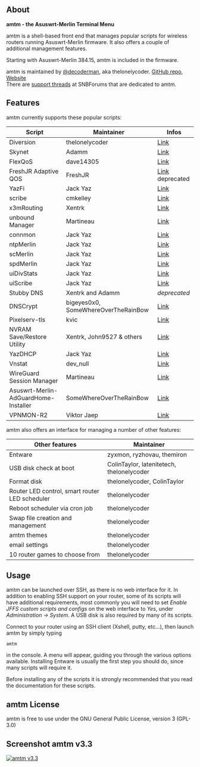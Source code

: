 ## About ##
**amtm - the Asuswrt-Merlin Terminal Menu**

amtm is a shell-based front end that manages popular scripts for wireless routers running Asuswrt-Merlin firmware.  It also offers a couple of additional management features.

Starting with Asuswrt-Merlin 384.15, amtm is included in the firmware.

amtm is maintained by [@decoderman](https://github.com/decoderman), aka thelonelycoder. [GitHub repo](https://github.com/decoderman/amtm), [Website](https://diversion.ch/amtm.html)  
There are [support threads](https://www.snbforums.com/forums/asuswrt-merlin-addons.60/?prefix_id=16&starter_id=25480) at SNBForums that are dedicated to amtm.

 
## Features ##

amtm currently supports these popular scripts:

| Script | Maintainer | Infos |
|--------|------------|------|
| Diversion | thelonelycoder | [Link](https://www.snbforums.com/forums/asuswrt-merlin-addons.60/?prefix_id=10&starter_id=25480) |
| Skynet | Adamm | [Link](https://www.snbforums.com/forums/asuswrt-merlin-addons.60/?prefix_id=14) |
| FlexQoS | dave14305 | [Link](https://www.snbforums.com/forums/asuswrt-merlin-addons.60/?prefix_id=8&starter_id=58901) |
| FreshJR Adaptive QOS | FreshJR | [Link](https://www.snbforums.com/threads/release-freshjr-adaptive-qos-improvements-custom-rules-and-inner-workings.36836/) deprecated |
| YazFi | Jack Yaz | [Link](https://www.snbforums.com/forums/asuswrt-merlin-addons.60/?prefix_id=13&starter_id=53009) |
| scribe | cmkelley | [Link](https://www.snbforums.com/forums/asuswrt-merlin-addons.60/?prefix_id=7) |
| x3mRouting | Xentrk | [Link](https://www.snbforums.com/forums/asuswrt-merlin-addons.60/?prefix_id=9) |
| unbound Manager | Martineau | [Link](https://www.snbforums.com/forums/asuswrt-merlin-addons.60/?prefix_id=5) |
| connmon |Jack Yaz | [Link](https://www.snbforums.com/forums/asuswrt-merlin-addons.60/?prefix_id=18&starter_id=53009) |
| ntpMerlin | Jack Yaz | [Link](https://www.snbforums.com/forums/asuswrt-merlin-addons.60/?prefix_id=22&starter_id=53009) |
| scMerlin | Jack Yaz | [Link](https://www.snbforums.com/forums/asuswrt-merlin-addons.60/?prefix_id=23&starter_id=53009) |
| spdMerlin | Jack Yaz | [Link](https://www.snbforums.com/forums/asuswrt-merlin-addons.60/?prefix_id=19&starter_id=53009) |
| uiDivStats | Jack Yaz | [Link](https://www.snbforums.com/forums/asuswrt-merlin-addons.60/?prefix_id=15&starter_id=53009) |
| uiScribe | Jack Yaz | [Link](https://www.snbforums.com/forums/asuswrt-merlin-addons.60/?prefix_id=24&starter_id=53009) |
| Stubby DNS | Xentrk and Adamm | _deprecated_ |
| DNSCrypt | bigeyes0x0, SomeWhereOverTheRainBow | [Link](https://www.snbforums.com/forums/asuswrt-merlin-addons.60/?prefix_id=29&starter_id=64179) |
| Pixelserv-tls | kvic | [Link](https://www.snbforums.com/forums/asuswrt-merlin-addons.60/?prefix_id=17) |
| NVRAM Save/Restore Utility | Xentrk, John9527 & others | [Link](https://www.snbforums.com/forums/asuswrt-merlin-addons.60/?prefix_id=28) |
| YazDHCP | Jack Yaz | [Link](https://www.snbforums.com/forums/asuswrt-merlin-addons.60/?prefix_id=31&starter_id=53009) |
| Vnstat | dev_null | [Link](https://www.snbforums.com/threads/beta-2-vnstat-on-merlin-ui-cli-and-email-data-use-monitoring-with-full-install-and-menu.70727/) |
| WireGuard Session Manager | Martineau | [Link](https://www.snbforums.com/forums/asuswrt-merlin-addons.60/?prefix_id=32&starter_id=13215) |
| Asuswrt-Merlin-AdGuardHome-Installer | SomeWhereOverTheRainBow | [Link](https://www.snbforums.com/threads/new-release-asuswrt-merlin-adguardhome-installer.76506/) |
| VPNMON-R2 | Viktor Jaep | [Link](https://www.snbforums.com/forums/asuswrt-merlin-addons.60/?prefix_id=36) |

amtm also offers an interface for managing a number of other features:

| Other features | Maintainer |
|----------------|-----------|
| Entware | zyxmon, ryzhovau, themiron |
| USB disk check at boot | ColinTaylor, latenitetech, thelonelycoder |
| Format disk | thelonelycoder, ColinTaylor |
| Router LED control, smart router LED scheduler | thelonelycoder |
| Reboot scheduler via cron job | thelonelycoder |
| Swap file creation and management | thelonelycoder |
| amtm themes | thelonelycoder |
| email settings | thelonelycoder |
| 10 router games to choose from | thelonelycoder |

## Usage ##
amtm can be launched over SSH, as there is no web interface for it.  In addition to enabling SSH support on your router, some of its scripts will have additional requirements, most commonly you will need to set _Enable JFFS custom scripts and configs_ on the web interface to _Yes_, under _Administration -> System_.  A USB disk is also required by many of its scripts.

Connect to your router using an SSH client (Xshell, putty, etc...), then launch amtm by simply typing 
```
amtm
```
in the console.  A menu will appear, guiding you through the various options available.  Installing Entware is usually the first step you should do, since many scripts will require it.

Before installing any of the scripts it is strongly recommended that you read the documentation for these scripts.


## amtm License ##
amtm is free to use under the GNU General Public License, version 3 (GPL-3.0)

## Screenshot amtm v3.3 ##
[![amtm v3.3](https://cdn.imgchest.com/files/6yxkcrjmq7w.png "amtm v3.3")](https://cdn.imgchest.com/files/6yxkcrjmq7w.png "amtm v3.3")